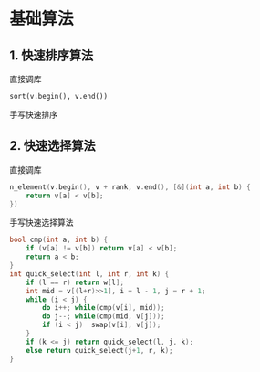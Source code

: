 # 基础算法

## 1. 快速排序算法
直接调库
```shell
sort(v.begin(), v.end())
```

手写快速排序 

## 2. 快速选择算法

直接调库

```C++
n_element(v.begin(), v + rank, v.end(), [&](int a, int b) {
    return v[a] < v[b];
})
```

手写快速选择算法

```c++
bool cmp(int a, int b) {
    if (v[a] != v[b]) return v[a] < v[b];
    return a < b;
}
int quick_select(int l, int r, int k) {
    if (l == r) return w[l];
    int mid = v[(l+r)>>1], i = l - 1, j = r + 1;
    while (i < j) {
        do i++; while(cmp(v[i], mid));
        do j--; while(cmp(mid, v[j]));
        if (i < j)  swap(v[i], v[j]);
    }
    if (k <= j) return quick_select(l, j, k);
    else return quick_select(j+1, r, k);
}
```





